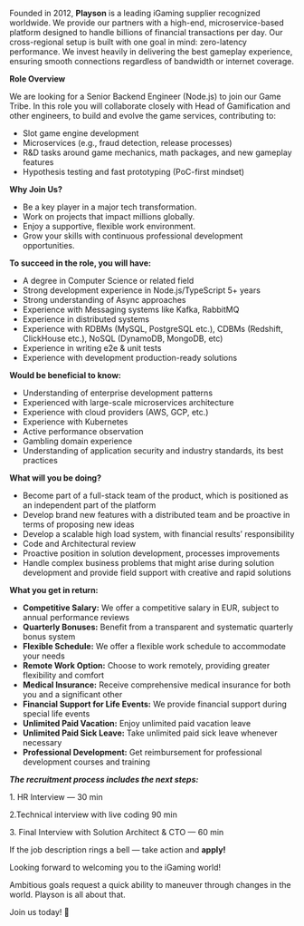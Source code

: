 Founded in 2012, **Playson** is a leading iGaming supplier recognized
worldwide. We provide our partners with a high-end, microservice-based
platform designed to handle billions of financial transactions per day. Our
cross-regional setup is built with one goal in mind: zero-latency performance.
We invest heavily in delivering the best gameplay experience, ensuring smooth
connections regardless of bandwidth or internet coverage.

**Role Overview**

We are looking for a Senior Backend Engineer (Node.js) to join our Game Tribe.
In this role you will collaborate closely with Head of Gamification and other
engineers, to build and evolve the game services, contributing to:

  * Slot game engine development
  * Microservices (e.g., fraud detection, release processes)
  * R&D tasks around game mechanics, math packages, and new gameplay features
  * Hypothesis testing and fast prototyping (PoC-first mindset)

**Why Join Us?**

  * Be a key player in a major tech transformation.
  * Work on projects that impact millions globally.
  * Enjoy a supportive, flexible work environment.
  * Grow your skills with continuous professional development opportunities.

**To succeed in the role, you will have:**

  * A degree in Computer Science or related field
  * Strong development experience in Node.js/TypeScript 5+ years
  * Strong understanding of Async approaches
  * Experience with Messaging systems like Kafka, RabbitMQ
  * Experience in distributed systems
  * Experience with RDBMs (MySQL, PostgreSQL etc.), CDBMs (Redshift, ClickHouse etc.), NoSQL (DynamoDB, MongoDB, etc)
  * Experience in writing e2e & unit tests
  * Experience with development production-ready solutions

**Would be beneficial to know:**

  * Understanding of enterprise development patterns
  * Experienced with large-scale microservices architecture
  * Experience with cloud providers (AWS, GCP, etc.)
  * Experience with Kubernetes
  * Active performance observation
  * Gambling domain experience
  * Understanding of application security and industry standards, its best practices

**What will you be doing?**

  * Become part of a full-stack team of the product, which is positioned as an independent part of the platform
  * Develop brand new features with a distributed team and be proactive in terms of proposing new ideas
  * Develop a scalable high load system, with financial resultsʼ responsibility
  * Code and Architectural review
  * Proactive position in solution development, processes improvements
  * Handle complex business problems that might arise during solution development and provide field support with creative and rapid solutions

**What you get in return:**

  * **Competitive Salary:** We offer a competitive salary in EUR, subject to annual performance reviews
  * **Quarterly Bonuses:** Benefit from a transparent and systematic quarterly bonus system
  * **Flexible Schedule:** We offer a flexible work schedule to accommodate your needs
  * **Remote Work Option:** Choose to work remotely, providing greater flexibility and comfort
  * **Medical Insurance:** Receive comprehensive medical insurance for both you and a significant other
  * **Financial Support for Life Events:** We provide financial support during special life events
  * **Unlimited Paid Vacation:** Enjoy unlimited paid vacation leave
  * **Unlimited Paid Sick Leave:** Take unlimited paid sick leave whenever necessary
  * **Professional Development:** Get reimbursement for professional development courses and training

_**The recruitment process includes the next steps:**_

1\. HR Interview — 30 min

2.Technical interview with live coding 90 min

3\. Final Interview with Solution Architect & CTO — 60 min

If the job description rings a bell — take action and **apply!**

Looking forward to welcoming you to the iGaming world!

Ambitious goals request a quick ability to maneuver through changes in the
world. Playson is all about that.

Join us today! 🙌